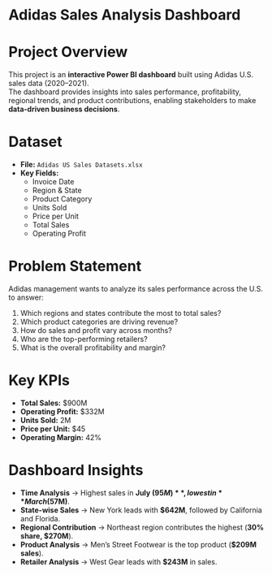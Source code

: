 # Adidas Sales Analysis Dashboard

# Project Overview  
This project is an **interactive Power BI dashboard** built using Adidas U.S. sales data (2020–2021).  
The dashboard provides insights into sales performance, profitability, regional trends, and product contributions, enabling stakeholders to make **data-driven business decisions**.

# Dataset  
- **File:** `Adidas US Sales Datasets.xlsx`  
- **Key Fields:**  
  - Invoice Date  
  - Region & State  
  - Product Category  
  - Units Sold  
  - Price per Unit  
  - Total Sales  
  - Operating Profit  

# Problem Statement  
Adidas management wants to analyze its sales performance across the U.S. to answer:  
1. Which regions and states contribute the most to total sales?  
2. Which product categories are driving revenue?  
3. How do sales and profit vary across months?  
4. Who are the top-performing retailers?  
5. What is the overall profitability and margin?  

#  Key KPIs  
- **Total Sales:** $900M  
- **Operating Profit:** $332M  
- **Units Sold:** 2M  
- **Price per Unit:** $45  
- **Operating Margin:** 42%  

# Dashboard Insights  
- **Time Analysis** → Highest sales in **July ($95M)**, lowest in **March ($57M)**.  
- **State-wise Sales** → New York leads with **$642M**, followed by California and Florida.  
- **Regional Contribution** → Northeast region contributes the highest (**30% share, $270M**).  
- **Product Analysis** → Men’s Street Footwear is the top product (**$209M sales**).  
- **Retailer Analysis** → West Gear leads with **$243M** in sales.  



